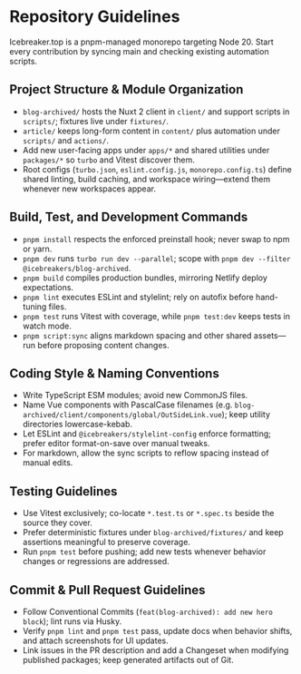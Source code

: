 # Repository Guidelines

Icebreaker.top is a pnpm-managed monorepo targeting Node 20. Start every contribution by syncing main and checking existing automation scripts.

## Project Structure & Module Organization
- `blog-archived/` hosts the Nuxt 2 client in `client/` and support scripts in `scripts/`; fixtures live under `fixtures/`.
- `article/` keeps long-form content in `content/` plus automation under `scripts/` and `actions/`.
- Add new user-facing apps under `apps/*` and shared utilities under `packages/*` so `turbo` and Vitest discover them.
- Root configs (`turbo.json`, `eslint.config.js`, `monorepo.config.ts`) define shared linting, build caching, and workspace wiring—extend them whenever new workspaces appear.

## Build, Test, and Development Commands
- `pnpm install` respects the enforced preinstall hook; never swap to npm or yarn.
- `pnpm dev` runs `turbo run dev --parallel`; scope with `pnpm dev --filter @icebreakers/blog-archived`.
- `pnpm build` compiles production bundles, mirroring Netlify deploy expectations.
- `pnpm lint` executes ESLint and stylelint; rely on autofix before hand-tuning files.
- `pnpm test` runs Vitest with coverage, while `pnpm test:dev` keeps tests in watch mode.
- `pnpm script:sync` aligns markdown spacing and other shared assets—run before proposing content changes.

## Coding Style & Naming Conventions
- Write TypeScript ESM modules; avoid new CommonJS files.
- Name Vue components with PascalCase filenames (e.g. `blog-archived/client/components/global/OutSideLink.vue`); keep utility directories lowercase-kebab.
- Let ESLint and `@icebreakers/stylelint-config` enforce formatting; prefer editor format-on-save over manual tweaks.
- For markdown, allow the sync scripts to reflow spacing instead of manual edits.

## Testing Guidelines
- Use Vitest exclusively; co-locate `*.test.ts` or `*.spec.ts` beside the source they cover.
- Prefer deterministic fixtures under `blog-archived/fixtures/` and keep assertions meaningful to preserve coverage.
- Run `pnpm test` before pushing; add new tests whenever behavior changes or regressions are addressed.

## Commit & Pull Request Guidelines
- Follow Conventional Commits (`feat(blog-archived): add new hero block`); lint runs via Husky.
- Verify `pnpm lint` and `pnpm test` pass, update docs when behavior shifts, and attach screenshots for UI updates.
- Link issues in the PR description and add a Changeset when modifying published packages; keep generated artifacts out of Git.
